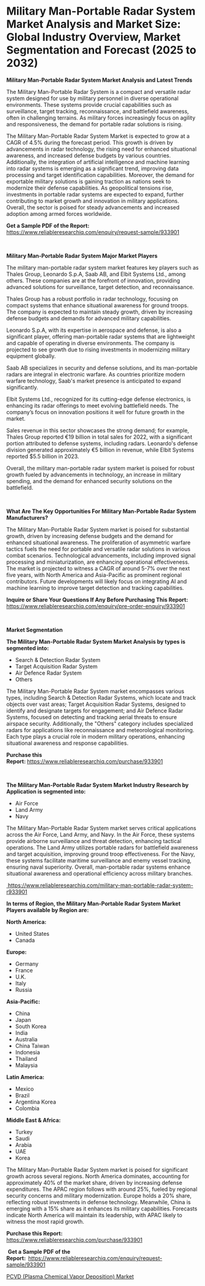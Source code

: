 <p><h1>Military Man-Portable Radar System Market Analysis and Market Size: Global Industry Overview, Market Segmentation and Forecast (2025 to 2032)</h1></p><p><strong>Military Man-Portable Radar System Market Analysis and Latest Trends</strong></p>
<p><p>The Military Man-Portable Radar System is a compact and versatile radar system designed for use by military personnel in diverse operational environments. These systems provide crucial capabilities such as surveillance, target tracking, reconnaissance, and battlefield awareness, often in challenging terrains. As military forces increasingly focus on agility and responsiveness, the demand for portable radar solutions is rising.</p><p>The Military Man-Portable Radar System Market is expected to grow at a CAGR of 4.5% during the forecast period. This growth is driven by advancements in radar technology, the rising need for enhanced situational awareness, and increased defense budgets by various countries. Additionally, the integration of artificial intelligence and machine learning into radar systems is emerging as a significant trend, improving data processing and target identification capabilities. Moreover, the demand for exportable military solutions is gaining traction as nations seek to modernize their defense capabilities. As geopolitical tensions rise, investments in portable radar systems are expected to expand, further contributing to market growth and innovation in military applications. Overall, the sector is poised for steady advancements and increased adoption among armed forces worldwide.</p></p>
<p><strong>Get a Sample PDF of the Report:&nbsp;</strong> <a href="https://www.reliableresearchiq.com/enquiry/request-sample/933901?utm_campaign=2442&utm_medium=2&utm_source=Github&utm_content=ia&utm_term=12022025&utm_id=military-man-portable-radar-system">https://www.reliableresearchiq.com/enquiry/request-sample/933901</a></p>
<p>&nbsp;</p>
<p><strong>Military Man-Portable Radar System Major Market Players</strong></p>
<p><p>The military man-portable radar system market features key players such as Thales Group, Leonardo S.p.A, Saab AB, and Elbit Systems Ltd., among others. These companies are at the forefront of innovation, providing advanced solutions for surveillance, target detection, and reconnaissance.</p><p>Thales Group has a robust portfolio in radar technology, focusing on compact systems that enhance situational awareness for ground troops. The company is expected to maintain steady growth, driven by increasing defense budgets and demands for advanced military capabilities.</p><p>Leonardo S.p.A, with its expertise in aerospace and defense, is also a significant player, offering man-portable radar systems that are lightweight and capable of operating in diverse environments. The company is projected to see growth due to rising investments in modernizing military equipment globally.</p><p>Saab AB specializes in security and defense solutions, and its man-portable radars are integral in electronic warfare. As countries prioritize modern warfare technology, Saab's market presence is anticipated to expand significantly.</p><p>Elbit Systems Ltd., recognized for its cutting-edge defense electronics, is enhancing its radar offerings to meet evolving battlefield needs. The company’s focus on innovation positions it well for future growth in the market.</p><p>Sales revenue in this sector showcases the strong demand; for example, Thales Group reported €19 billion in total sales for 2022, with a significant portion attributed to defense systems, including radars. Leonardo's defense division generated approximately €5 billion in revenue, while Elbit Systems reported $5.5 billion in 2023.</p><p>Overall, the military man-portable radar system market is poised for robust growth fueled by advancements in technology, an increase in military spending, and the demand for enhanced security solutions on the battlefield.</p></p>
<p>&nbsp;</p>
<p><strong>What Are The Key Opportunities For Military Man-Portable Radar System Manufacturers?</strong></p>
<p><p>The Military Man-Portable Radar System market is poised for substantial growth, driven by increasing defense budgets and the demand for enhanced situational awareness. The proliferation of asymmetric warfare tactics fuels the need for portable and versatile radar solutions in various combat scenarios. Technological advancements, including improved signal processing and miniaturization, are enhancing operational effectiveness. The market is projected to witness a CAGR of around 5-7% over the next five years, with North America and Asia-Pacific as prominent regional contributors. Future developments will likely focus on integrating AI and machine learning to improve target detection and tracking capabilities.</p></p>
<p><strong>Inquire or Share Your Questions If Any Before Purchasing This Report:</strong> <a href="https://www.reliableresearchiq.com/enquiry/pre-order-enquiry/933901?utm_campaign=2442&utm_medium=2&utm_source=Github&utm_content=ia&utm_term=12022025&utm_id=military-man-portable-radar-system">https://www.reliableresearchiq.com/enquiry/pre-order-enquiry/933901</a></p>
<p>&nbsp;</p>
<p><strong>Market Segmentation</strong></p>
<p><strong>The Military Man-Portable Radar System Market Analysis by types is segmented into:</strong></p>
<p><ul><li>Search & Detection Radar System</li><li>Target Acquisition Radar System</li><li>Air Defence Radar System</li><li>Others</li></ul></p>
<p><p>The Military Man-Portable Radar System market encompasses various types, including Search & Detection Radar Systems, which locate and track objects over vast areas; Target Acquisition Radar Systems, designed to identify and designate targets for engagement; and Air Defence Radar Systems, focused on detecting and tracking aerial threats to ensure airspace security. Additionally, the "Others" category includes specialized radars for applications like reconnaissance and meteorological monitoring. Each type plays a crucial role in modern military operations, enhancing situational awareness and response capabilities.</p></p>
<p><strong>Purchase this Report:&nbsp;</strong><a href="https://www.reliableresearchiq.com/purchase/933901?utm_campaign=2442&utm_medium=2&utm_source=Github&utm_content=ia&utm_term=12022025&utm_id=military-man-portable-radar-system">https://www.reliableresearchiq.com/purchase/933901</a></p>
<p>&nbsp;</p>
<p><strong>The Military Man-Portable Radar System Market Industry Research by Application is segmented into:</strong></p>
<p><ul><li>Air Force</li><li>Land Army</li><li>Navy</li></ul></p>
<p><p>The Military Man-Portable Radar System market serves critical applications across the Air Force, Land Army, and Navy. In the Air Force, these systems provide airborne surveillance and threat detection, enhancing tactical operations. The Land Army utilizes portable radars for battlefield awareness and target acquisition, improving ground troop effectiveness. For the Navy, these systems facilitate maritime surveillance and enemy vessel tracking, ensuring naval superiority. Overall, man-portable radar systems enhance situational awareness and operational efficiency across military branches.</p></p>
<p><a href="https://www.reliableresearchiq.com/military-man-portable-radar-system-r933901?utm_campaign=2442&utm_medium=2&utm_source=Github&utm_content=ia&utm_term=12022025&utm_id=military-man-portable-radar-system">&nbsp;https://www.reliableresearchiq.com/military-man-portable-radar-system-r933901</a></p>
<p><strong>In terms of Region, the Military Man-Portable Radar System Market Players available by Region are:</strong></p>
<p>
    <p> <strong> North America: </strong>
        <ul>
            <li>United States</li>
            <li>Canada</li>
        </ul>
        </p> 
    <p> <strong> Europe: </strong>
        <ul>
            <li>Germany</li>
            <li>France</li>
            <li>U.K.</li>
            <li>Italy</li>
            <li>Russia</li>
        </ul>
        </p> 
    <p> <strong> Asia-Pacific: </strong>
        <ul>
            <li>China</li>
            <li>Japan</li>
            <li>South Korea</li>
            <li>India</li>
            <li>Australia</li>
            <li>China Taiwan</li>
            <li>Indonesia</li>
            <li>Thailand</li>
            <li>Malaysia</li>
        </ul>
        </p> 
    <p> <strong> Latin America: </strong>
        <ul>
            <li>Mexico</li>
            <li>Brazil</li>
            <li>Argentina Korea</li>
            <li>Colombia</li>
        </ul>
        </p> 
    <p> <strong> Middle East & Africa: </strong>
        <ul>
            <li>Turkey</li>
            <li>Saudi</li>
            <li>Arabia</li>
            <li>UAE</li>
            <li>Korea</li>
        </ul>
    </p>
    </p>
<p><p>The Military Man-Portable Radar System market is poised for significant growth across several regions. North America dominates, accounting for approximately 40% of the market share, driven by increasing defense expenditures. The APAC region follows with around 25%, fueled by regional security concerns and military modernization. Europe holds a 20% share, reflecting robust investments in defense technology. Meanwhile, China is emerging with a 15% share as it enhances its military capabilities. Forecasts indicate North America will maintain its leadership, with APAC likely to witness the most rapid growth.</p></p>
<p><strong>Purchase this Report: </strong><a href="https://www.reliableresearchiq.com/purchase/933901?utm_campaign=2442&utm_medium=2&utm_source=Github&utm_content=ia&utm_term=12022025&utm_id=military-man-portable-radar-system">https://www.reliableresearchiq.com/purchase/933901</a></p>
<p>&nbsp;<strong>Get a Sample PDF of the Report:&nbsp;&nbsp;</strong><a href="https://www.reliableresearchiq.com/enquiry/request-sample/933901?utm_campaign=2442&utm_medium=2&utm_source=Github&utm_content=ia&utm_term=12022025&utm_id=military-man-portable-radar-system">https://www.reliableresearchiq.com/enquiry/request-sample/933901</a></p>
<p><strong></strong></p>
<p><p><a href="https://github.com/chaturberville8181/Market-Research-Report-List-1/blob/main/pcvd-plasma-chemical-vapor-deposition-market.md?utm_campaign=2442&utm_medium=2&utm_source=Github&utm_content=ia&utm_term=12022025&utm_id=military-man-portable-radar-system">PCVD (Plasma Chemical Vapor Deposition) Market</a></p></p>
